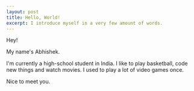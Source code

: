 ```yaml
---
layout: post
title: Hello, World!
excerpt: I introduce myself in a very few amount of words.
---
```


Hey!

My name's Abhishek.

I'm currently a high-school student in India. I like to play basketball, code new things and watch movies. I used to play a lot of video games once.

Nice to meet you.
